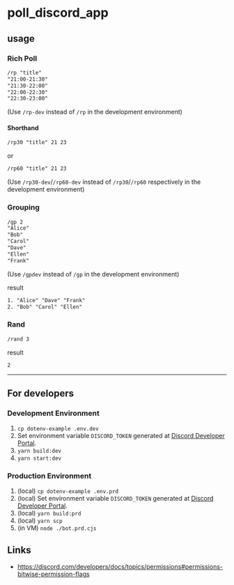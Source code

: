 # poll_discord_app

## usage

### Rich Poll

```txt
/rp "title"
"21:00-21:30"
"21:30-22:00"
"22:00-22:30"
"22:30-23:00"
```

(Use `/rp-dev` instead of `/rp` in the development environment)

#### Shorthand

```txt
/rp30 "title" 21 23
```

or

```txt
/rp60 "title" 21 23
```

(Use `/rp30-dev`/`/rp60-dev` instead of `/rp30`/`/rp60` respectively in the development environment)

### Grouping

```txt
/gp 2
"Alice"
"Bob"
"Carol"
"Dave"
"Ellen"
"Frank"
```

(Use `/gpdev` instead of `/gp` in the development environment)

result

```txt
1. "Alice" "Dave" "Frank"
2. "Bob" "Carol" "Ellen"
```

### Rand

```txt
/rand 3
```

result

```txt
2
```

---

## For developers

### Development Environment

1. `cp dotenv-example .env.dev`
1. Set environment variable `DISCORD_TOKEN` generated at [Discord Developer Portal](https://discord.com/developers/applications).
1. `yarn build:dev`
1. `yarn start:dev`

### Production Environment

1. (local) `cp dotenv-example .env.prd`
1. (local) Set environment variable `DISCORD_TOKEN` generated at [Discord Developer Portal](https://discord.com/developers/applications).
1. (local) `yarn build:prd`
1. (local) `yarn scp`
1. (in VM) `node ./bot.prd.cjs`

## Links

-   https://discord.com/developers/docs/topics/permissions#permissions-bitwise-permission-flags
